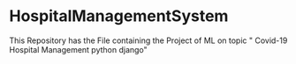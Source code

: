 # HospitalManagementSystem
This Repository has the File containing the Project of ML on topic "  Covid-19 Hospital Management python django"
